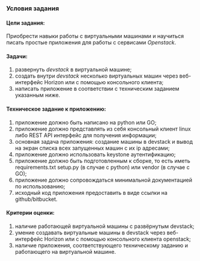 ### Условия задания
#### Цели задания:
Приобрести навыки работы с виртуальными машинами и научиться писать простые
приложения для работы с сервисами *Openstack*.
#### Задачи:
1. развернуть *devstack* в виртуальной машине;
2. создать внутри *devstack* несколько виртуальных машин через веб-интерфейс
Horizon или с помощью консольного клиента;
3. написать приложение в соответствии с техническим заданием указанным ниже.
#### Техническое задание к приложению:
1. приложение должно быть написано на python или GO;
2. приложение должно представлять из себя консольный клиент linux либо REST API интерфейс для получения информации;
3. основная задача приложения: создание машины в devstack и вывод на экран списка всех запущенных машин с их ip адресами;
4. приложение должно использовать keystone аутентификацию;
5. приложение должно быть подготовленным к сборке, то есть иметь requirements.txt setup.py (в случае с python) или vendor (в случае с GO);
6. приложение должно сопровождаться минимальной документацией по использованию;
7. исходный код приложения предоставить в виде ссылки на github/bitbucket.
#### Критерии оценки:
1. наличие работающей виртуальной машины с развёрнутым devstack;
2. умение создавать виртуальные машины в devstack через веб-интерфейс Horizon
или с помощью консольного клиента openstack;
3. наличие приложения, соответствующего техническому заданию и работающего на
виртуальной машине.

